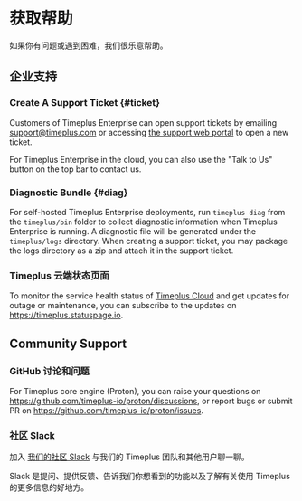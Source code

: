 # 获取帮助

如果你有问题或遇到困难，我们很乐意帮助。

## 企业支持

### Create A Support Ticket {#ticket}
Customers of Timeplus Enterprise can open support tickets by emailing [support@timeplus.com](mailto:support@timeplus.com) or accessing [the support web portal](https://support.timeplus.com/tickets) to open a new ticket.

For Timeplus Enterprise in the cloud, you can also use the "Talk to Us" button on the top bar to contact us.

### Diagnostic Bundle {#diag}
For self-hosted Timeplus Enterprise deployments, run `timeplus diag` from the `timeplus/bin` folder to collect diagnostic information when Timeplus Enterprise is running. A diagnostic file will be generated under the `timeplus/logs` directory. When creating a support ticket, you may package the logs directory as a zip and attach it in the support ticket.

### Timeplus 云端状态页面

To monitor the service health status of [Timeplus Cloud](https://us.timeplus.cloud) and get updates for outage or maintenance, you can subscribe to the updates on https://timeplus.statuspage.io.

## Community Support

### GitHub 讨论和问题

For Timeplus core engine (Proton), you can raise your questions on https://github.com/timeplus-io/proton/discussions, or report bugs or submit PR on https://github.com/timeplus-io/proton/issues.

### 社区 Slack

加入 [我们的社区 Slack](https://timeplus.com/slack) 与我们的 Timeplus 团队和其他用户聊一聊。

Slack 是提问、提供反馈、告诉我们你想看到的功能以及了解有关使用 Timeplus 的更多信息的好地方。
